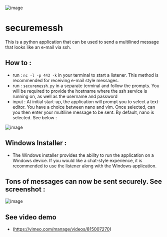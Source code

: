 ![image](https://user-images.githubusercontent.com/101802030/229880570-edc35d5f-addc-438d-9a0a-a825150f24d4.png)


# securemessh
This is a python application that can be used to send a multilined message that looks like an e-mail via ssh.

## How to :
- run : `nc -l -p 443 -k` in your terminal to start a listener. This method is recommended for receiving e-mail style messages.
- run : `securemessh.py` in a separate terminal and follow the prompts. You will be required to provide the hostname where the ssh service is running on, as well as the username and password
- input : At initial start-up, the application will prompt you to select a text-editor. You have a choice between nano and vim. Once selected, can you then enter your multiline message to be sent. By default, nano is selected. See below :

![image](https://user-images.githubusercontent.com/101802030/230252424-55985c67-08c5-4119-8b1d-75faa49ff881.png)



## Windows Installer :
- The Windows installer provides the ability to run the application on a Windows device. If you would like a chat-style experience, it is recommended to use the listener along with the Windows application.

## Tons of messages can now be sent securely. See screenshot :

![image](https://user-images.githubusercontent.com/101802030/229977759-e0223fe0-15de-4aaa-9916-a45eb626fe14.png)

## See video demo
- (https://vimeo.com/manage/videos/815007270)
